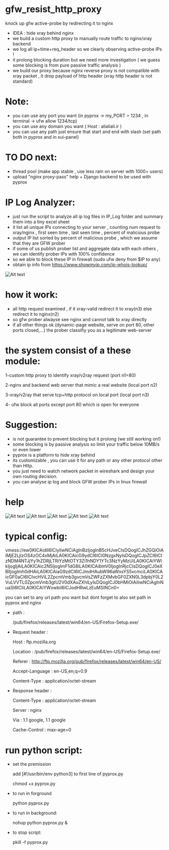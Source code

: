 # gfw_resist_http_proxy
knock up gfw active-probe by redirecting it to nginx

- IDEA : hide xray behind nginx
- we build a custom http proxy to manually route traffic to nginx/xray backend
- we log all ip+time+req_header so we clearly observing active-probe IPs !
- it prolong blocking duration but we need more investigation ( we guess some blocking is from pure passive traffic analysis )
- we build our proxy because nginx reverse proxy is not compatible with xray packet , it drop payload of http header (xray http header is not standard)

# Note:
- you can use any port you want (in pyprox ->  my_PORT = 1234  , in terminal -> ufw allow 1234/tcp)
- you can use any domain you want ( Host : alialiali.ir )
- you can use any path just ensure that start and end with slash (set path both in pyprox and in xui-panel)


# TO DO next:
- thread pool (make app stable , use less ram on server with 1000+ users)
- upload "nginx proxy-pass" help + Django backend to be used with pyprox

# IP Log Analyzer:
- just run the script to analyze all ip log files in IP_Log folder and summary them into a tiny excel sheet
- it list all unique IPs connecting to your server , counting num request to xray/nginx , first seen time , last seen time , percent of malicious probe
- output IP list sorted by percent of malicious probe , which we assume that they are GFW prober
- if some of us publish prober list and aggregate data with each others , we can identify prober IPs with 100% confidence
- so we able to block these IP in firewall (sudo ufw deny from $IP to any)
- obtain ip info from https://www.showmyip.com/ip-whois-lookup/

![Alt text](/instruction/ip_analyze.png?raw=true "ip_analyze")



# how it work:

- all http request examined , if it xray-valid redirect it to xray(n3) else redirect it to nginx(n2)
- so gfw prober alwayse see nginx and cannot talk to xray directly 
- if all other things ok (dynamic-page website, serve on port 80, other ports closed,...) the prober classifiy you as a legitimate web-server


# the system consist of a these module:

1-custom http proxy to identify xray/v2ray request (port n1=80)

2-nginx and backend web server that mimic a real website (local port n2)

3-xray/v2ray that serve tcp+http protocol on local port  (local port n3)

4- ufw block all ports except port 80 which is open for everyone

# Suggestion:
 - is not guarantee to prevent blocking but it prolong (we still working on!)
 - some blocking is by passive analysis so limit your traffic below 10MB/s or even lower
 - pyprox is a platform to hide xray behind
 - its customizable , you can use it for any path or any other protocol other than Http. 
 - you just need to watch network packet in wireshark and design your own routing decision.
 - you can analyse ip log and block GFW prober IPs in linux firewall

# help
![Alt text](/instruction/pyprox.png?raw=true "pyprox")
![Alt text](/instruction/config0.png?raw=true "config0")
![Alt text](/instruction/config1.png?raw=true "config1")
![Alt text](/instruction/config2.png?raw=true "config2")
![Alt text](/instruction/traffic.png?raw=true "traffic")

# typical config:

vmess://ew0KICAidiI6ICIyIiwNCiAgInBzIjogInB5cHJveCIsDQogICJhZGQiOiAiMjE2LjIzOS4zOC4xMjAiLA0KICAicG9ydCI6ICI0NzgxNyIsDQogICJpZCI6ICIzNDM4NTJjYy1hZDRjLTRiYzMtOTY3Zi1hNDY1YTc3NzYyMzUiLA0KICAiYWlkIjogIjAiLA0KICAic2N5IjogImF1dG8iLA0KICAibmV0IjogInRjcCIsDQogICJ0eXBlIjogImh0dHAiLA0KICAiaG9zdCI6ICJmdHAubW96aWxsYS5vcmciLA0KICAicGF0aCI6ICIvcHViL2ZpcmVmb3gvcmVsZWFzZXMvbGF0ZXN0L3dpbjY0L2VuLVVTL0ZpcmVmb3gtU2V0dXAuZXhlLyIsDQogICJ0bHMiOiAiIiwNCiAgInNuaSI6ICIiLA0KICAiYWxwbiI6ICJodHRwLzEuMSINCn0=


you can set to any url path you want but dont forget to also set path in pyprox and nginx

- path :

  /pub/firefox/releases/latest/win64/en-US/Firefox-Setup.exe/

- Request header :
  
  Host : ftp.mozilla.org

  Location : /pub/firefox/releases/latest/win64/en-US/Firefox-Setup.exe/

  Referer : http://ftp.mozilla.org/pub/firefox/releases/latest/win64/en-US/

  Accept-Language : en-US,en;q=0.9

  Content-Type : application/octet-stream


- Response header :
  
  Content-Type : application/octet-stream

  Server : nginx

  Via : 1.1 google, 1.1 google

  Cache-Control : max-age=0



# run python script:
- set the premission

  add   [#!/usr/bin/env python3]     to first line of pyprox.py

  chmod +x pyprox.py

- to run in forground

  python pyprox.py

- to run in background:

  nohup python pyprox.py &

- to stop script:

  pkill -f pyprox.py



